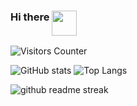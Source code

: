 ### Hi there  <img src="https://media.giphy.com/media/hvRJCLFzcasrR4ia7z/giphy.gif" style="width:40px; height:40px; vertical-align:top; line-height:60px;" />

<!-- 👋
**guoci/guoci** is a ✨ _special_ ✨ repository because its `README.md` (this file) appears on your GitHub profile.

Here are some ideas to get you started:

- 🔭 I’m currently working on ...
- 🌱 I’m currently learning ...
- 👯 I’m looking to collaborate on ...
- 🤔 I’m looking for help with ...
- 💬 Ask me about ...
- 📫 How to reach me: ...
- 😄 Pronouns: ...
- ⚡ Fun fact: ...
-->

![Visitors Counter](https://komarev.com/ghpvc/?username=guoci&style=for-the-badge&theme=dark&color=grey)

![GitHub stats](https://github-readme-stats.vercel.app/api?username=guoci&count_private=true&show_icons=true&include_all_commits=true&show_icons=true&theme=dark)
![Top Langs](https://github-readme-stats.vercel.app/api/top-langs/?username=guoci&count_private=true&langs_count=15&layout=compact&theme=dark)

![github readme streak](https://github-readme-streak-stats.herokuapp.com/?user=guoci&theme=dark)
